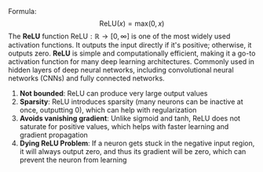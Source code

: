 Formula: $$\text{ReLU}(x) = \text{max}(0,x)$$
The **ReLU** function $\text{ReLU} : \mathbb{R} \to [0,\infty]$ is one of the most widely used activation functions. It outputs the input directly if it's positive; otherwise, it outputs zero. **ReLU** is simple and computationally efficient, making it a go-to activation function for many deep learning architectures. Commonly used in hidden layers of deep neural networks, including convolutional neural networks (CNNs) and fully connected networks.

1. **Not bounded**: ReLU can produce very large output values
2. **Sparsity**: ReLU introduces sparsity (many neurons can be inactive at once, outputting 0), which can help with regularization
3. **Avoids vanishing gradient**: Unlike sigmoid and tanh, ReLU does not saturate for positive values, which helps with faster learning and gradient propagation
4. **Dying ReLU Problem**: If a neuron gets stuck in the negative input region, it will always output zero, and thus its gradient will be zero, which can prevent the neuron from learning